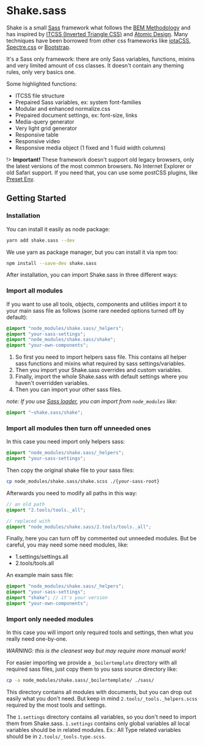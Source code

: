 # Shake.sass

Shake is a small [Sass](http://sass-lang.com) framework what follows the
[BEM Methodology](https://en.bem.info) and has inspired by
[ITCSS (Inverted Triangle CSS)](https://www.creativebloq.com/web-design/manage-large-scale-web-projects-new-css-architecture-itcss-41514731) and [Atomic Design](http://atomicdesign.bradfrost.com). Many techniques have been borrowed from other css frameworks like [iotaCSS](https://www.iotacss.com),
[Spectre.css](https://picturepan2.github.io) or [Bootstrap](https://getbootstrap.com).

It's a Sass only framework: there are only Sass variables, functions,
mixins and very limited amount of css classes. It doesn't contain
any theming rules, only very basics one.

Some highlighted functions:

- ITCSS file structure
- Prepaired Sass variables, ex: system font-families
- Modular and enhanced normalize.css
- Prepaired document settings, ex: font-size, links
- Media-query generator
- Very light grid generator
- Responsive table
- Responsive video
- Responsive media object (1 fixed and 1 fluid width columns)

!> **Important!** These framework doesn't support old legacy browsers, only the latest versions of the most common browsers.
No Internet Explorer or old Safari support. If you need that, you can use some postCSS plugins, like [Preset Env](https://github.com/csstools/postcss-plugins/tree/main/plugin-packs/postcss-preset-env).

## Getting Started

### Installation

You can install it easily as node package:

```bash
yarn add shake.sass --dev
```

We use yarn as package manager, but you can install it via npm too:

```bash
npm install --save-dev shake.sass
```

After installation, you can import Shake.sass in three different ways:

### Import all modules

If you want to use all tools, objects, components and utilities import
it to your main sass file as follows (some rare needed options turned
off by default):

```scss
@import "node_modules/shake.sass/_helpers";
@import "your-sass-settings";
@import "node_modules/shake.sass/shake";
@import "your-own-components";
```

1. So first you need to import helpers sass file. This contains all helper sass
functions and mixins what required by sass settings/variables.
2. Then you import your Shake.sass overrides and custom variables.
3. Finally, import the whole Shake.sass with default settings where you haven't
overridden variables.
4. Then you can import your other sass files.

*note: If you use [Sass loader](https://github.com/webpack-contrib/sass-loader),
you can import from `node_modules` like:*

```scss
@import "~shake.sass/shake";
```

### Import all modules then turn off unneeded ones

In this case you need import only helpers sass:

```scss
@import "node_modules/shake.sass/_helpers";
@import "your-sass-settings";
```

Then copy the original shake file to your sass files:

```bash
cp node_modules/shake.sass/shake.scss ./{your-sass-root}
```

Afterwards you need to modify all paths in this way:

```scss
// an old path
@import "2.tools/tools._all";

// replaced with
@import "node_modules/shake.sass/2.tools/tools._all";
```

Finally, here you can turn off by commented out unneeded modules. But be
careful, you may need some need modules, like:

- 1.settings/settings.all
- 2.tools/tools.all

An example main sass file:

```scss
@import "node_modules/shake.sass/_helpers";
@import "your-sass-settings";
@import "shake"; // it's your version
@import "your-own-components";
```

### Import only needed modules

In this case you will import only required tools and settings, then what
you really need one-by-one.

_WARNING: this is the cleanest way but may require more manual work!_

For easier importing we provide a `_boilertemplate` directory with all
required sass files, just copy them to you sass source directory like:

```bash
cp -a node_modules/shake.sass/_boilertemplate/ ./sass/
```

This directory contains all modules with documents, but you can drop
out easily what you don't need. But keep in mind
`2.tools/_tools._helpers.scss` required by the most tools and settings.

The `1.settings` directory contains all variables, so you don't need to
import them from Shake.sass. `1.settings` contains only global variables
all local variables should be in related modules. Ex.: All Type related
variables should be in `2.tools/_tools.type.scss`.
